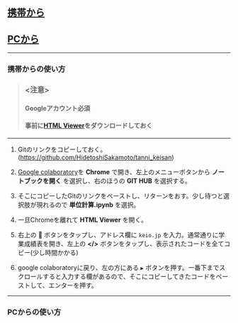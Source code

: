 
## [携帯から](#携帯からの使い方)
## [PCから](#PCからの使い方)
---

### 携帯からの使い方
> ### <注意>
> #### **Googleアカウント必須**
> #### **事前に[HTML Viewer](https://apps.apple.com/jp/app/html-viewer-q/id810042973)をダウンロードしておく**
---

1. Gitのリンクをコピーしておく。<br>
  (https://github.com/HidetoshiSakamoto/tanni_keisan)

1. [Google colaboratory](https://colab.research.google.com/notebooks/welcome.ipynb?hl=ja)を **Chrome** で開き、左上のメニューボタンから **ノートブックを開く** を選択し、右のほうの **GIT HUB** を選択する。

1. そこにコピーしたGitのリンクをペーストし、リターンをおす。少し待つと選択肢が現れるので **単位計算.ipynb** を選択。

1. 一旦Chromeを離れて **HTML Viewer** を開く。

1. 右上の **🔗** ボタンをタップし、アドレス欄に `keio.jp` を入力。通常通りに学業成績表を開き、左上の **</>** ボタンをタップし、表示されたコードを全てコピー(少し時間かかる)

1. google colaboratoryに戻り、左の方にある `▶︎` ボタンを押す。一番下までスクロールすると入力する欄があるので、そこにコピーしてきたコードをペーストして、エンターを押す。

---
### PCからの使い方
